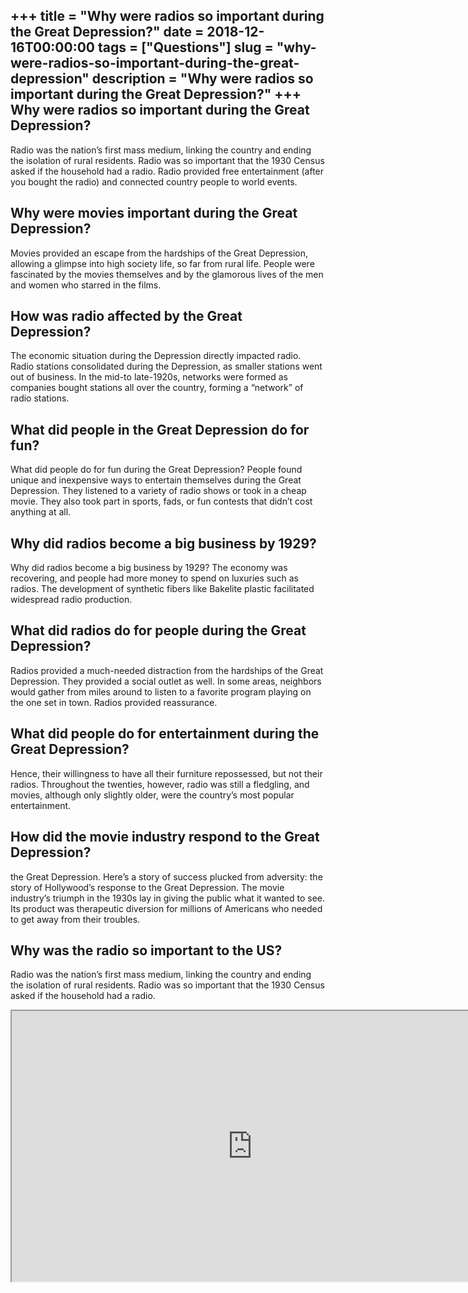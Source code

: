 +++
title = "Why were radios so important during the Great Depression?"
date = 2018-12-16T00:00:00
tags = ["Questions"]
slug = "why-were-radios-so-important-during-the-great-depression"
description = "Why were radios so important during the Great Depression?"
+++
Why were radios so important during the Great Depression?
---------------------------------------------------------

Radio was the nation’s first mass medium, linking the country and ending the isolation of rural residents. Radio was so important that the 1930 Census asked if the household had a radio. Radio provided free entertainment (after you bought the radio) and connected country people to world events.

Why were movies important during the Great Depression?
------------------------------------------------------

Movies provided an escape from the hardships of the Great Depression, allowing a glimpse into high society life, so far from rural life. People were fascinated by the movies themselves and by the glamorous lives of the men and women who starred in the films.

How was radio affected by the Great Depression?
-----------------------------------------------

The economic situation during the Depression directly impacted radio. Radio stations consolidated during the Depression, as smaller stations went out of business. In the mid-to late-1920s, networks were formed as companies bought stations all over the country, forming a “network” of radio stations.

What did people in the Great Depression do for fun?
---------------------------------------------------

What did people do for fun during the Great Depression? People found unique and inexpensive ways to entertain themselves during the Great Depression. They listened to a variety of radio shows or took in a cheap movie. They also took part in sports, fads, or fun contests that didn’t cost anything at all.

Why did radios become a big business by 1929?
---------------------------------------------

Why did radios become a big business by 1929? The economy was recovering, and people had more money to spend on luxuries such as radios. The development of synthetic fibers like Bakelite plastic facilitated widespread radio production.

What did radios do for people during the Great Depression?
----------------------------------------------------------

Radios provided a much-needed distraction from the hardships of the Great Depression. They provided a social outlet as well. In some areas, neighbors would gather from miles around to listen to a favorite program playing on the one set in town. Radios provided reassurance.

What did people do for entertainment during the Great Depression?
-----------------------------------------------------------------

Hence, their willingness to have all their furniture repossessed, but not their radios. Throughout the twenties, however, radio was still a fledgling, and movies, although only slightly older, were the country’s most popular entertainment.

How did the movie industry respond to the Great Depression?
-----------------------------------------------------------

the Great Depression. Here’s a story of success plucked from adversity: the story of Hollywood’s response to the Great Depression. The movie industry’s triumph in the 1930s lay in giving the public what it wanted to see. Its product was therapeutic diversion for millions of Americans who needed to get away from their troubles.

Why was the radio so important to the US?
-----------------------------------------

Radio was the nation’s first mass medium, linking the country and ending the isolation of rural residents. Radio was so important that the 1930 Census asked if the household had a radio.

<iframe allow="accelerometer; autoplay; clipboard-write; encrypted-media; gyroscope; picture-in-picture" allowfullscreen="" class="__youtube_prefs__  epyt-is-override  no-lazyload" data-no-lazy="1" data-origheight="433" data-origwidth="770" data-skipgform_ajax_framebjll="" height="433" id="_ytid_77564" loading="lazy" src="https://www.youtube.com/embed/q6rwwjClFIk?enablejsapi=1&autoplay=0&cc_load_policy=0&cc_lang_pref=&iv_load_policy=1&loop=0&modestbranding=0&rel=1&fs=1&playsinline=0&autohide=2&theme=dark&color=red&controls=1&" title="YouTube player" width="770"></iframe>
